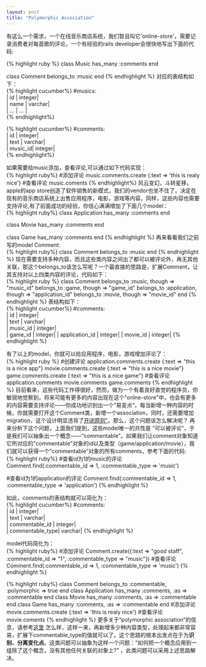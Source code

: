 ```yaml
---
layout: post
title: "Polymorphic Association"
---
```

有这么一个需求，一个在线音乐商店系统，我们暂且叫它'online-store'，需要记录消费者对每首歌的评论，一个有经验的rails developer会很快地写出下面的代码:   

{% highlight ruby %}
class Music
  has_many :comments
end

class Comment
  belongs_to :music
end
{% endhighlight %}
对应的表结构如下：  
{% highlight cucumber%}
#musics:   
  |  id  | integer|   
  | name | varchar|   
  | ...  |  ...   |   
{% endhighlight%}

{% highlight cucumber%}
#comments:   
  | id      | integer|   
  | text    | varchar|   
  | music_id| integer|   
{% endhighlight%}

如果需要给music添加，查看评论,可以通过如下代码实现：   
{% highlight ruby%}
  #添加评论
  music.comments.create {:text => 'this is realy nice'}
  #查看评论
  music.coments
{% endhighlight%}
风云变幻，斗转星移，apple的app store创造了软件销售的新模式，我们的vendor也坐不住了，决定在现有的音乐商店系统上出售应用程序，电影，游戏等内容，同样，这些内容也需要支持评论,有了前面成功的经验，你信心满满增加了下面几个model：   
{% highlight ruby%}
  class Application
    has_many :comments
  end

  class Movie
    has_many :comments
  end

  class Game
    has_many :comments
  end
{% endhighlight %}
再来看看我们之前写的model Comment:   
{% highlight ruby%}
class Comment
  belongs_to :music
end
{% endhighlight %}
现在需要支持多种内容，而且这些类内容之间出了都可以被评论外，再无其他关联，那这个belongs_to该怎么写呢？一个最直接的思路是，扩展Comment，让其支持对以上四类内容的评论，代码如下：   
{% highlight ruby %}
class Comment
  belongs_to :music, though => "music_id"
  belongs_to :game, though => "game_id"
  belongs_to :application, though => "application_id"
  belongs_to :movie, though => "movie_id"
end
{% endhighlight %}
表结构如下：   
{% highlight cucumber%}
#comments:   
  | id             | integer|   
  | text           | varchar|   
  | music_id       | integer|   
  | game_id        | integer|
  | application_id | integer|
  | movie_id       | integer|
{% endhighlight %}

有了以上的model，你就可以给应用程序，电影，游戏增加评论了：   
{% highlight ruby %}
  #创建评论
  application.comments.create {:text => "this is a nice app"}
  movie.comments.create {:text => "this is a nice movie"}
  game.comments.create {:text => "this is a nice game"}
  #查看评论
  application.comments
  movie.comments
  game.comments
{% endhighlight %}
目前看来，这些代码工作得很好，然而，做为一个有着良好直觉的程序员，你敏锐地觉察到，将来可能有更多的内容出现在这个"onlne-store"中，也会有更多的内容需要支持评论——你成功地识别出一个”易变点“，每当新增一种内容的时候，你就需要打开这个Comment类，新增一个association，同时，还需要增加migration，这个设计明显违背了<a href="http://en.wikipedia.org/wiki/Open/closed_principle">开闭原则”</a>。那么，这个问题该怎么解决呢？  再来分析下这个问题，上面我们提到，这些model唯一的共性是 “可以被评论”，于是我们可以抽象出一个概念——“commentable”。如果我们让comment对象知道它所对应的"commentable"对象的id以及类型（game/application/movie），我们就可以获得一个“commentable”对象的所有comments，参考下面的代码:    
{% highlight ruby%}
  #查看id为1的music的评论
  Comment.find(:commentable_id => 1, :commentable_type => 'music')

  #查看id为1的application的评论
  Comment.find(:commentable_id => 1, :commentable_type => 'application')
{% endhighlight %}

如此，comments的表结构就可以简化为：   
{% highlight cucumber%}
#comments:   
  | id              | integer|   
  | text            | varchar|   
  | commentable_id  | integer|   
  | commentable_type| varchar|
{% endhighlight %}

model代码简化为：   
{% highlight ruby%}
 #添加评论
 Comment.create({:text => "good staff", :commentable_id => "1", :commentable_type => "music"})
 #查看评论
 Comment.find(:commentable_id => 1, :commentable_type => 'music')
{% endhighlight %}

{% highlight ruby%}
  class Comment
    belongs_to :commentable, :polymorphic => true
  end
  class Application
    has_many :comments, :as => :commentable
  end
  class Movie
    has_many :comments, :as => :commentable
  end
  class Game
    has_many :comments, :as => :commentable
  end
  #添加评论
  movie.comments.create {:text => 'this is realy nice'} 
  #查看评论
  movie.coments
{% endhighlight %}
更多关于“polymorphic association”的信息，请参考<a href="http://guides.rubyonrails.org/association_basics.html#polymorphic-associations">这里</a>
怎么样，这样一来，再新增多少种内容类型，处理起来都非常容易，扩展下commentable_type的值就可以了。这个思路的根本出发点在于为**识别、分离变化点**。这类问题可以抽象为这样一个问题："如何把一个概念应用到一组除了这个概念，没有其他任何关联的对象上?" ，此类问题可以采用上述思路解决。
